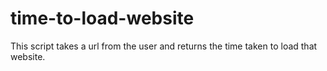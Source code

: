 # time-to-load-website
This script takes a url from the user and returns the time taken to load that website.
